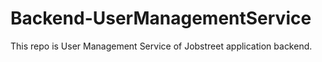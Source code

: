 # Backend-UserManagementService
This repo is User Management Service of Jobstreet application backend.
